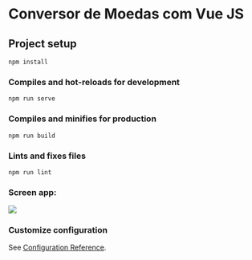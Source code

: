 # Conversor de Moedas com Vue JS

## Project setup
```
npm install
```

### Compiles and hot-reloads for development
```
npm run serve
```

### Compiles and minifies for production
```
npm run build
```

### Lints and fixes files
```
npm run lint
```

### Screen app:
<img src="https://i.imgur.com/7w0T44L.png">

### Customize configuration
See [Configuration Reference](https://cli.vuejs.org/config/).
